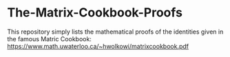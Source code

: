 # The-Matrix-Cookbook-Proofs

This repository simply lists the mathematical proofs of the identities given in the famous Matric Cookbook: https://www.math.uwaterloo.ca/~hwolkowi/matrixcookbook.pdf
